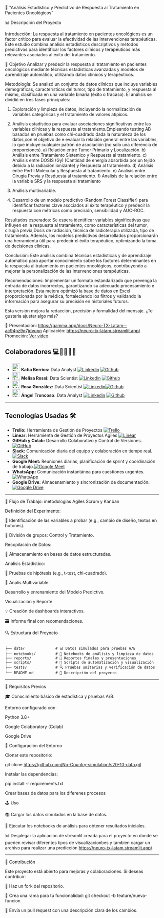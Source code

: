 🔧  "Análisis Estadístico y Predictivo de Respuesta al Tratamiento en Pacientes Oncológicos"

📊 Descripción del Proyecto

Introducción:
La respuesta al tratamiento en pacientes oncológicos es un factor crítico para evaluar la efectividad de las intervenciones terapéuticas. Este estudio combina análisis estadísticos descriptivos y métodos predictivos para identificar los factores clínicos y terapéuticos más relevantes asociados al éxito del tratamiento.

🎯 Objetivo
Analizar y predecir la respuesta al tratamiento en pacientes oncológicos mediante técnicas estadísticas avanzadas y modelos de aprendizaje automático, utilizando datos clínicos y terapéuticos.

Metodología:
Se analizó un conjunto de datos clínicos que incluye variables demográficas, características del tumor, tipo de tratamiento, y respuesta al mismo, clasificada en una variable binaria (éxito o fracaso). 
El análisis se dividió en tres fases principales:
1. Exploración y limpieza de datos, incluyendo la normalización de variables categóricas y el tratamiento de valores atípicos.
2. Análisis estadístico para evaluar asociaciones significativas entre las variables clínicas y la respuesta al tratamiento.Empleando testing AB basados en pruebas como chi-cuadrado dada la naturaleza de los datos,con el objetivo de e evaluar la relación general entre las variables, lo que incluye cualquier patrón de asociación (no solo una diferencia de proporciones).
   a) Relación entre Tumor Primario y Localización.
   b) Análisis entre Tratamiento Sistemico y Respuesta al tratamiento.
   c) Análisis entre DOSIS (Gy) (Cantidad de energía absorbida por un tejido debido a la radiación ionizante) y Respuesta       al tratamiento.
   d) Análisis entre Perfil Molecular y Resṕuesta al tratamiento.
   e) Analisis entre Cirugia Previa y Resṕuesta al tratamiento.
   f) Analisis de la relación entre la variable SRS y la respuesta al tratamiento 
   
4. Análisis multivariable.
5. Desarrollo de un modelo predictivo (Random Forest Classifier) para identificar factores clave asociados al éxito terapéutico y predecir la respuesta con métricas como precisión, sensibilidad y AUC-ROC.

Resultados esperados:
Se espera identificar variables significativas que influyen en la respuesta al tratamiento, como características del tumor, cirugía previa,Dosis de radiación, técnica de radioterapia utilizada, tipo de tratamiento. Además, los modelos predictivos desarrollados proporcionarán una herramienta útil para predecir el éxito terapéutico, optimizando la toma de decisiones clínicas.

Conclusión:
Este análisis combina técnicas estadísticas y de aprendizaje automático para aportar conocimiento sobre los factores determinantes en la respuesta al tratamiento en pacientes oncológicos, contribuyendo a mejorar la personalización de las intervenciones terapéuticas.

Recomendaciones:
Implementar un formato estandarizado que prevenga la entrada de datos incorrectos, garantizando su adecuado procesamiento e interpretación. Esta mejora optimizó la base de datos en Excel proporcionada por la médica, fortaleciendo los filtros y validando la información para asegurar su precisión en historiales futuros.  

Esta versión mejora la redacción, precisión y formalidad del mensaje. ¿Te gustaría ajustar algo más? 

🎥 Presentación:
https://gamma.app/docs/Neuro-TX-Latam--ac94pz9q7jdvupq
Aplicación:
https://neuro-tx-latam.streamlit.app/
Promoción:
[Ver video](https://www.canva.com/design/DAGeDTjhcWY/JcEgcg4MrTYUXovJvqbVFw/watch?utm_content=DAGeDTjhcWY&utm_campaign=designshare&utm_medium=link2&utm_source=uniquelinks&utlId=hfadcdeb354)

## Colaboradores 💻👨‍💻👩‍💻

- <img src="https://upload.wikimedia.org/wikipedia/commons/c/cf/Flag_of_Peru.svg" alt="Perú" width="25"> **Katia Berrios:**  Data Analyst [![`Linkedin`](https://img.shields.io/badge/LinkedIn-0077B5?logo=linkedin&logoColor=white)](https://www.linkedin.com/in/katia-berrios/) [![`Github`](https://img.shields.io/badge/GitHub-100000?logo=github&logoColor=white)](https://github.com/KtiaBM)
- <img src="https://upload.wikimedia.org/wikipedia/commons/1/1a/Flag_of_Argentina.svg" alt="Argentina" width="25"> **Melisa Rossi:** Data Scientist [![`Linkedin`](https://img.shields.io/badge/LinkedIn-0077B5?logo=linkedin&logoColor=white)](https://www.linkedin.com/in/melisa-rossi-lagger/) [![`Github`](https://img.shields.io/badge/GitHub-100000?logo=github&logoColor=white)](https://github.com/MelRossi)
- <img src="https://upload.wikimedia.org/wikipedia/commons/f/fc/Flag_of_Mexico.svg" alt="México" width="25"> **Rosa González:** Data Scientist [![`Linkedin`](https://img.shields.io/badge/LinkedIn-0077B5?logo=linkedin&logoColor=white)](https://www.linkedin.com/in/rosa-isela-gonz%C3%A1lez-d%C3%ADaz/)[![`Github`](https://img.shields.io/badge/GitHub-100000?logo=github&logoColor=white)](https://github.com/Rox-0864)
- <img src="https://upload.wikimedia.org/wikipedia/commons/7/78/Flag_of_Chile.svg" alt="Chile" width="25"> **Ángel Troncoso:** Data Analyst [![`Linkedin`](https://img.shields.io/badge/LinkedIn-0077B5?logo=linkedin&logoColor=white)](https://www.linkedin.com/in/angeltroncoso) [![`Github`](https://img.shields.io/badge/GitHub-100000?logo=github&logoColor=white)](https://github.com/AngelTroncoso)

---

## Tecnologías Usadas 🛠️

- **Trello:** Herramienta de Gestión de Proyectos [![Trello](https://img.shields.io/badge/Trello-0079BF?logo=trello&logoColor=white)](https://trello.com/invite/b/66cd3c02fac81073b6752532/ATTI1258aad3b3bb787408fc3314244223832BFE00CD/s17-18-m-data-bi)
- **Linear:**  Herramienta de Gestión de Proyectos Agiles [![Linear](https://img.shields.io/badge/Linear-5E6AD2?logo=linear&logoColor=fff)](https://linear.app/s20-10-data/team/S20/all)
- **GitHub y Colab:** Desarrollo Colaborativo y Control de Versiones. [![GitHub](https://img.shields.io/badge/GitHub-181717?logo=github&logoColor=white)](https://github.com/)
- **Slack:** Comunicación diaria del equipo y colaboración en tiempo real.[![Slack](https://img.shields.io/badge/Slack-4A154B?logo=slack&logoColor=white)](https://slack.com/)
- **Google Meet:** Reuniones diarias, planificación de sprint y coordinación de trabajo.[![Google Meet](https://img.shields.io/badge/Google%20Meet-00897B?logo=google-meet&logoColor=white)](https://meet.google.com/)
- **WhatsApp:** Comunicación instantánea para cuestiones urgentes.[![WhatsApp](https://img.shields.io/badge/WhatsApp-25D366?logo=whatsapp&logoColor=white)](https://www.whatsapp.com/)
- **Google Drive:** Almacenamiento y sincronización de documentación.[![Google Drive](https://img.shields.io/badge/Google%20Drive-4285F4?logo=google-drive&logoColor=white)](https://drive.google.com/)

---

🔄 Flujo de Trabajo: metodologias Agiles Scrum y Kanban  

Definición del Experimento:

🔎 Identificación de las variables a probar (e.g., cambio de diseño, textos en botones).

🔄 División de grupos: Control y Tratamiento.

Recopilación de Datos:

📂 Almacenamiento en bases de datos estructuradas.

Análisis Estadístico:

🎯 Pruebas de hipótesis (e.g., t-test, chi-cuadrado).

🔢 Analis Multivariable 

Desarrollo y enrenamiento del Modelo Predictivo.

Visualización y Reporte:

💡 Creación de dashboards interactivos.

🗃️ Informe final con recomendaciones.

🔍 Estructura del Proyecto

```Simulado-S20-10-Data/

├── data/              # 📊 Datos simulados para pruebas A/B
├── notebooks/         # 📓 Notebooks de análisis y limpieza de datos
├── reports/           # 📑 Reportes finales y presentaciones
├── scripts/           # 🔧 Scripts de automatización y visualización
├── tests/             # 🔍 Pruebas unitarias y verificación de datos
└── README.md          # 📝 Descripción del proyecto
```

---
🔧 Requisitos Previos

🎓 Conocimiento básico de estadística y pruebas A/B.

Entorno configurado con:

Python 3.8+

Google Colaboratory (Colab)

Google Drive

🔄 Configuración del Entorno

Clonar este repositorio:

git clone https://github.com/No-Country-simulation/s20-10-data.git

Instalar las dependencias:

pip install -r requirements.txt

Crear bases de datos para los diferenes procesos



🕹️ Uso

📚 Cargar los datos simulados en la base de datos.

📓 Ejecutar los notebooks de análisis para obtener resultados iniciales.

📊 Desplegar la aplicación de streamlit creada para el proyecto en donde se pueden revisar diferentes tipos de visualizacionbes y tambien cargar un archivo para realizar una predicción 
https://neuro-tx-latam.streamlit.app/


---

🔄 Contribución

Este proyecto está abierto para mejoras y colaboraciones. Si deseas contribuir:

🔄 Haz un fork del repositorio.

🔧 Crea una rama para tu funcionalidad: git checkout -b feature/nueva-funcion.

📢 Envía un pull request con una descripción clara de los cambios.


